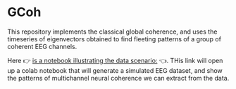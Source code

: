 # GCoh

This repository implements the classical global coherence, and uses the timeseries of eigenvectors obtained to find fleeting patterns of a group of coherent EEG channels.

Here :point_right:
<A href="https://colab.research.google.com/github/AraiKensuke/GCoh/blob/master/simulations/simulated_multichannel_EEG_Gcoh.ipynb">is a notebook illustrating the data scenario:</A> 
:point_left:.  THis link will open up a colab notebook that will generate a simulated EEG dataset, and show the patterns of multichannel neural coherence we can extract from the data.
